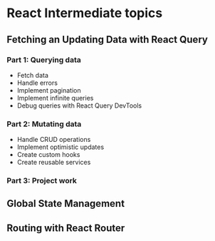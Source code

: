 # React Intermediate topics

## Fetching an Updating Data with React Query

### Part 1: Querying data

- Fetch data
- Handle errors
- Implement pagination
- Implement infinite queries
- Debug queries with React Query DevTools

### Part 2: Mutating data

- Handle CRUD operations
- Implement optimistic updates
- Create custom hooks
- Create reusable services

### Part 3: Project work

## Global State Management

## Routing with React Router
